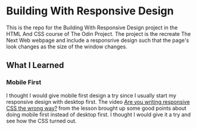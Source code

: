 # Building With Responsive Design

This is the repo for the Building With Responsive Design project in the HTML And CSS course of The Odin Project.  The project is the recreate The Next Web webpage and include a responsrive design such that the page's look changes as the size of the window changes.

## What I Learned

### Mobile First

I thought I would give mobile first design a try since I usually start my responsive design with desktop first.  The video [Are you writing responsive CSS the wrong way?](https://www.youtube.com/watch?v=0ohtVzCSHqs) from the lesson brought up some good points about doing mobile first instead of desktop first.  I thought I would give it a try and see how the CSS turned out.